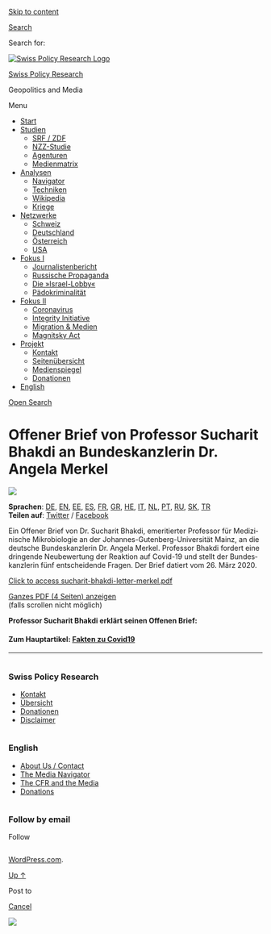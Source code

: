 [Skip to
content](#content)

[](https://swprs.org/)

<div class="cover">

</div>

[Search](#search-container)

<div id="search-container" class="header-search-block bg-graphite hidden">

<span class="screen-reader-text">Search for:</span>

</div>

<div class="header-inner section-inner">

[![Swiss Policy Research
Logo](https://swprs.files.wordpress.com/2020/05/swiss-policy-research-logo-300.png)](https://swprs.org/)

[Swiss Policy Research](https://swprs.org/)

Geopolitics and
    Media

</div>

<div class="navigation section no-padding bg-dark">

Menu

<div class="main-navigation">

  - <span id="menu-item-4374">[Start](https://swprs.org)</span>
  - <span id="menu-item-5941">[Studien](https://swprs.org/srf-propaganda-analyse/)</span>
      - <span id="menu-item-4361">[SRF /
        ZDF](https://swprs.org/srf-propaganda-analyse/)</span>
      - <span id="menu-item-4359">[NZZ-Studie](https://swprs.org/die-nzz-studie/)</span>
      - <span id="menu-item-4373">[Agenturen](https://swprs.org/der-propaganda-multiplikator/)</span>
      - <span id="menu-item-7978">[Medienmatrix](https://swprs.org/die-propaganda-matrix/)</span>
  - <span id="menu-item-9423">[Analysen](https://swprs.org/medien-navigator/)</span>
      - <span id="menu-item-9414">[Navigator](https://swprs.org/medien-navigator/)</span>
      - <span id="menu-item-8524">[Techniken](https://swprs.org/der-propaganda-schluessel/)</span>
      - <span id="menu-item-10908">[Wikipedia](https://swprs.org/propaganda-in-der-wikipedia/)</span>
      - <span id="menu-item-9920">[Kriege](https://swprs.org/logik-imperialer-kriege/)</span>
  - <span id="menu-item-4362">[Netzwerke](https://swprs.org/netzwerk-medien-schweiz/)</span>
      - <span id="menu-item-6283">[Schweiz](https://swprs.org/netzwerk-medien-schweiz/)</span>
      - <span id="menu-item-7215">[Deutschland](https://swprs.org/netzwerk-medien-deutschland/)</span>
      - <span id="menu-item-17401">[Österreich](https://swprs.org/medien-in-oesterreich/)</span>
      - <span id="menu-item-7216">[USA](https://swprs.org/das-american-empire-und-seine-medien/)</span>
  - <span id="menu-item-9228">[Fokus
    I](https://swprs.org/bericht-eines-journalisten/)</span>
      - <span id="menu-item-12119">[Journalistenbericht](https://swprs.org/bericht-eines-journalisten/)</span>
      - <span id="menu-item-12117">[Russische
        Propaganda](https://swprs.org/russische-propaganda/)</span>
      - <span id="menu-item-12118">[Die
        »Israel-Lobby«](https://swprs.org/die-israel-lobby-fakten-und-mythen/)</span>
      - <span id="menu-item-13505">[Pädokriminalität](https://swprs.org/geopolitik-und-paedokriminalitaet/)</span>
  - <span id="menu-item-17258">[Fokus
    II](https://swprs.org/migration-und-medien/)</span>
      - <span id="menu-item-32838">[Coronavirus](https://swprs.org/covid-19-hinweis-ii/)</span>
      - <span id="menu-item-12939">[Integrity
        Initiative](https://swprs.org/die-integrity-initiative/)</span>
      - <span id="menu-item-17290">[Migration &
        Medien](https://swprs.org/migration-und-medien/)</span>
      - <span id="menu-item-17291">[Magnitsky
        Act](https://swprs.org/der-fall-magnitsky/)</span>
  - <span id="menu-item-21964">[Projekt](https://swprs.org/kontakt/)</span>
      - <span id="menu-item-8525">[Kontakt](https://swprs.org/kontakt/)</span>
      - <span id="menu-item-10193">[Seitenübersicht](https://swprs.org/uebersicht/)</span>
      - <span id="menu-item-8637">[Medienspiegel](https://swprs.org/medienspiegel/)</span>
      - <span id="menu-item-33287">[Donationen](https://swprs.org/donationen/)</span>
  - <span id="menu-item-14415">[English](https://swprs.org/contact/)</span>

</div>

[Open
Search](#)

</div>

<div class="wrapper section medium-padding">

<div class="section-inner clear" data-role="main">

<div id="content" class="content clear center">

# Offener Brief von Professor Sucharit Bhakdi an Bundeskanzlerin Dr. Angela Merkel

<div class="post-content clear">

![](https://swprs.files.wordpress.com/2020/03/bakhdi-letter-header.png?w=736)

**Sprachen**:
[DE](https://swprs.org/offener-brief-von-professor-sucharit-bhakdi-an-bundeskanzlerin-dr-angela-merkel/),
[EN](https://swprs.org/open-letter-from-professor-sucharit-bhakdi-to-german-chancellor-dr-angela-merkel/),
[EE](https://swprs.org/professor-sucharit-bhakdi-avalik-kiri-angela-merkelile/),
[ES](http://piensachile.com/2020/03/carta-abierta-a-angela-merkel/),
[FR](https://swprs.org/covid-19-lettre-ouverte-du-professeur-sucharit-bhakdi-a-la-chanceliere-allemande-dre-angela-merkel/),
[GR](https://swprs.org/professor-bhakdi-open-letter-greek/),
[HE](https://yanivhamo.com/open-letter-from-professor-sucharit-bhakdi-to-german-chancellor-dr-angela-merkel-hebrew/),
[IT](https://swprs.org/lettera-aperta-del-professor-sucharit-bhakdi-al-cancelliere-tedesco-dr-angela-merkel/),
[NL](https://swprs.org/open-brief-van-professor-sucharit-bhakdi-aan-de-duitse-bondskanselier-dr-angela-merkel/),
[PT](https://swprs.org/carta-aberta-do-professor-sucharit-bhakdi-a-chanceler-alema-dra-angela-merkel/),
[RU](https://swprs.org/%d0%be%d1%82%d0%ba%d1%80%d1%8b%d1%82%d0%be%d0%b5-%d0%bf%d0%b8%d1%81%d1%8c%d0%bc%d0%be-%d0%bf%d1%80%d0%be%d1%84%d0%b5%d1%81%d1%81%d0%be%d1%80%d0%b0-%d1%81%d1%83%d1%87%d0%b0%d1%80%d0%b8%d1%82%d0%b0/),
[SK](https://alatyr.sk/open-letter-from-professor_sk.htm),
[TR](https://swprs.org/prof-dr-sucharit-bhakdiden-basbakan-dr-angela-merkele-acik-mektup/)  
**Teilen auf**:
[Twitter](https://twitter.com/intent/tweet?url=https://swprs.org/offener-brief-von-professor-sucharit-bhakdi-an-bundeskanzlerin-dr-angela-merkel/)
/
[Facebook](https://www.facebook.com/share.php?u=https://swprs.org/offener-brief-von-professor-sucharit-bhakdi-an-bundeskanzlerin-dr-angela-merkel/)

Ein Offener Brief von Dr. Sucharit Bhakdi, emeritierter Professor für
Medi­zi­nische Mikrobiologie an der Johannes-Gutenberg-Universität
Mainz, an die deutsche Bundes­kanzlerin Dr. Angela Merkel. Professor
Bhakdi fordert eine dringende Neubewertung der Reaktion auf Covid-19 und
stellt der Bundes­kan­z­lerin fünf entscheidende Fragen. Der Brief
datiert vom 26. März 2020.

[Click to access
sucharit-bhakdi-letter-merkel.pdf](https://swprs.files.wordpress.com/2020/03/sucharit-bhakdi-letter-merkel.pdf)

[Ganzes PDF (4 Seiten)
anzeigen](https://swprs.files.wordpress.com/2020/03/sucharit-bhakdi-letter-merkel.pdf)  
(falls scrollen nicht möglich)

**Professor Sucharit Bhakdi erklärt seinen Offenen
Brief:**

<div class="jetpack-video-wrapper">

</div>

#### Zum Hauptartikel: [Fakten zu Covid19](https://swprs.org/covid-19-hinweis-ii/)

-----

</div>

</div>

</div>

</div>

<div id="footer" class="footer bg-graphite">

<div class="section-inner row clear" data-role="complementary">

<div class="column column-1 one-third medium-padding">

<div class="widgets">

<div id="nav_menu-3" class="widget widget_nav_menu">

<div class="widget-content clear">

### Swiss Policy Research

<div class="menu-allgemein-container">

  - <span id="menu-item-251">[Kontakt](https://swprs.org/kontakt/)</span>
  - <span id="menu-item-33090">[Übersicht](https://swprs.org/uebersicht/)</span>
  - <span id="menu-item-33286">[Donationen](https://swprs.org/donationen/)</span>
  - <span id="menu-item-15372">[Disclaimer](https://swprs.org/disclaimer/)</span>

</div>

</div>

</div>

</div>

</div>

<div class="column column-2 one-third medium-padding">

<div class="widgets">

<div id="nav_menu-4" class="widget widget_nav_menu">

<div class="widget-content clear">

### English

<div class="menu-english-container">

  - <span id="menu-item-20017">[About Us /
    Contact](https://swprs.org/contact/)</span>
  - <span id="menu-item-20015">[The Media
    Navigator](https://swprs.org/media-navigator/)</span>
  - <span id="menu-item-20016">[The CFR and the
    Media](https://swprs.org/the-american-empire-and-its-media/)</span>
  - <span id="menu-item-33285">[Donations](https://swprs.org/donations/)</span>

</div>

</div>

</div>

</div>

</div>

<div class="column column-3 one-third medium-padding">

<div class="widgets">

<div id="blog_subscription-4" class="widget widget_blog_subscription jetpack_subscription_widget">

<div class="widget-content clear">

### Follow by email

Follow

</div>

</div>

</div>

</div>

</div>

</div>

<div class="credits section bg-dark small-padding">

<div class="credits-inner section-inner clear">

[WordPress.com](https://wordpress.com/?ref=footer_custom_com).

[Up ↑](# "To the top")

</div>

</div>

<div style="display:none">

</div>

<div id="carousel-reblog-box">

Post to

<div class="submit">

<span class="canceltext">[Cancel](#)</span>

</div>

<div class="arrow">

</div>

</div>

![](https://pixel.wp.com/b.gif?v=noscript)

